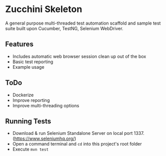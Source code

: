 # Zucchini Skeleton

A general purpose multi-threaded test automation scaffold and sample test suite 
built upon Cucumber, TestNG, Selenium WebDriver.

## Features
* Includes automatic web browser session clean up out of the box
* Basic test reporting
* Example usage

## ToDo
* Dockerize
* Improve reporting
* Improve multi-threading options

## Running Tests
* Download & run Selenium Standalone Server on local port 1337. (https://www.seleniumhq.org/)
* Open a command terminal and `cd` into this project's root folder
* Execute `mvn test`